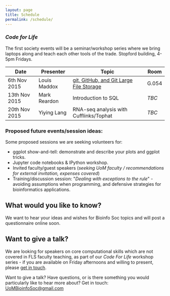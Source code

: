 ```yaml
---
layout: page
title: Schedule
permalink: /schedule/
---
```


### _Code for Life_

The first society events will be a seminar/workshop series where we bring laptops along and teach each other tools of the trade. Stopford building, 4-5pm Fridays.

|Date | Presenter | Topic | Room |
|----- | -------|--------|------|
|6th Nov 2015 | Louis Maddox | [git, GitHub, and Git Large File Storage](https://www.facebook.com/events/857217957729738/)|G.054|
|13th Nov 2015 | Mark Reardon | Introduction to SQL|_TBC_|
|20th Nov 2015 | Yiying Lang | RNA-seq analysis with Cufflinks/Tophat |_TBC_|


### Proposed future events/session ideas:

Some proposed sessions we are seeking volunteers for:

* ggplot show-and-tell: demonstrate and describe your plots and ggplot tricks.
* Jupyter code notebooks & IPython workshop.
* Invited faculty/guest speakers (_seeking UoM faculty / recommendations for external invitation, expenses covered_)
* Training/discussion session: "_Dealing with exceptions to the rule_" - avoiding assumptions when programming, and defensive strategies for bioinformatics applications.


## What would you like to know?

We want to hear your ideas and wishes for Bioinfo Soc topics and will post a questionnaire online soon.

## Want to give a talk?

We are looking for speakers on core computational skills which are not covered in
FLS faculty teaching, as part of our _Code For Life_ workshop series - if you are
available on Friday afternoons and willing to present, please [get in touch](mailto:UoMBioinfoSoc@gmail.com).

Want to give a talk? Have questions, or is there something you would particularly like to hear more about? Get in touch: [UoMBioinfoSoc@gmail.com](mailto:UoMBioinfoSoc@gmail.com)
